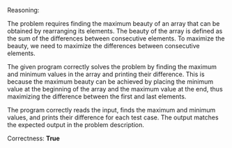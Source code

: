 Reasoning:

The problem requires finding the maximum beauty of an array that can be obtained by rearranging its elements. The beauty of the array is defined as the sum of the differences between consecutive elements. To maximize the beauty, we need to maximize the differences between consecutive elements.

The given program correctly solves the problem by finding the maximum and minimum values in the array and printing their difference. This is because the maximum beauty can be achieved by placing the minimum value at the beginning of the array and the maximum value at the end, thus maximizing the difference between the first and last elements.

The program correctly reads the input, finds the maximum and minimum values, and prints their difference for each test case. The output matches the expected output in the problem description.

Correctness: **True**